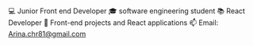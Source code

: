 💻 Junior Front end Developer
🎓 software engineering student
📚 React Developer
💞️ Front-end projects and React applications
📫 Email: Arina.chr81@gmail.com



<!---
Arina-Cheraghi/Arina-Cheraghi is a ✨ special ✨ repository because its `README.md` (this file) appears on your GitHub profile.
You can click the Preview link to take a look at your changes.
--->
